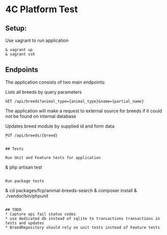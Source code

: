# 4C Platform Test

## Setup:

Use vagrant to run application

```
& vagrant up
& vagrant ssh
```

## Endpoints

The application consists of two main endpoints:

Lists all breeds by query parameters
```
GET /api/breeds?animal_type={animal_type}&name={partial_name}
```
The application will make a request to external source for breeds if it could not be found on internal database


Updates breed module by supplied id and form data
```
PUT /api/breeds/{breed}
`

## Tests

Run Unit and Feature tests for application
```
& php artisan test
```

Run package tests

```
& cd packages/fcp/animal-breeds-search
& composer install
& ./vendor/bin/phpunit
```

## TODO
* Capture api fail status codes
* use dedicated db instead of sqlite to transactions transactions in tests and updates
* BreedRepository should rely on unit tests instead of Feature tests